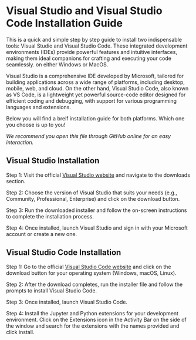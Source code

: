 # Visual Studio and Visual Studio Code Installation Guide

This is a quick and simple step by step guide to install two indispensable tools: Visual Studio and Visual Studio Code. These integrated development environments (IDEs) provide powerful features and intuitive interfaces, making them ideal companions for crafting and executing your code seamlessly. on either Windows or MacOS.

Visual Studio is a comprehensive IDE developed by Microsoft, tailored for building applications across a wide range of platforms, including desktop, mobile, web, and cloud. On the other hand, Visual Studio Code, also known as VS Code, is a lightweight yet powerful source-code editor designed for efficient coding and debugging, with support for various programming languages and extensions.

Below you will find a breif installation guide for both platforms. Which one you choose is up to you! 

*We recommend you open this file through GitHub online for an easy interaction.*

## Visual Studio Installation

 Step 1: Visit the official [Visual Studio website](https://visualstudio.microsoft.com/) and navigate to the downloads section.

 Step 2: Choose the version of Visual Studio that suits your needs (e.g., Community, Professional, Enterprise) and click on the download button.

 Step 3: Run the downloaded installer and follow the on-screen instructions to complete the installation process.

 Step 4: Once installed, launch Visual Studio and sign in with your Microsoft account or create a new one.

## Visual Studio Code Installation

Step 1: Go to the official [Visual Studio Code website](https://code.visualstudio.com/) and click on the download button for your operating system (Windows, macOS, Linux).

Step 2: After the download completes, run the installer file and follow the prompts to install Visual Studio Code.

Step 3: Once installed, launch Visual Studio Code.

Step 4: Install the Jupyter and Python extensions for your development environment. Click on the Extensions icon in the Activity Bar on the side of the window and search for the extensions with the names provided and click install.

